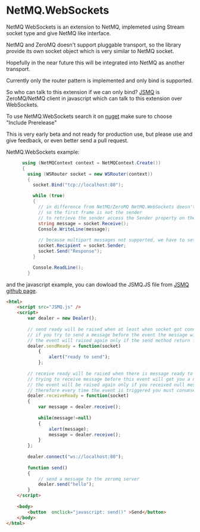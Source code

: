 NetMQ.WebSockets
====

NetMQ WebSockets is an extension to NetMQ, implemeted using Stream socket type and give NetMQ like interface.

NetMQ and ZeroMQ doesn't support pluggable transport, so the library provide its own socket object which is very similar to NetMQ socket.

Hopefully in the near future this will be integrated into NetMQ as another transport.

Currently only the router pattern is implemented and only bind is supported.

So who can talk to this extension if we can only bind? [JSMQ](https://github.com/somdoron/JSMQ) is ZeroMQ/NetMQ client in javascript which can talk to this extension over WebSockets.

To use NetMQ.WebSockets search it on [nuget](https://www.nuget.org/packages/NetMQ.WebSockets/) make sure to choose "Include Prerelease"

This is very early beta and not ready for production use, but please use and give feedback, or even better send a pull request.

NetMQ.WebSockets example:

```csharp
      using (NetMQContext context = NetMQContext.Create())
      {
        using (WSRouter socket = new WSRouter(context))
        {          
          socket.Bind("tcp://localhost:80");

          while (true)
          {
            // in difference from NetMQ/ZeroMQ NetMQ.WebSockets doesn't support multipart messages, 
            // so the first frame is not the sender
            // to retrieve the sender access the Sender property on the socket object
            string message = socket.Receive();
            Console.WriteLine(message);
            
            // because multipart messages not supported, we have to set the recipient address
            socket.Recipient = socket.Sender;
            socket.Send("Response");
          }

          Console.ReadLine();
        }

```

and the javascript example, you can dowload the JSMQ.JS file from [JSMQ github page](https://github.com/somdoron/JSMQ).

```html
<html>
	<script src="JSMQ.js" />	
	<script>
		var dealer = new Dealer();		
		
		// send ready will be raised when at least when socket got connected, 
		// if you try to send a message before the event the message will be dropped
		// the event will raised again only if the send method return false.		
		dealer.sendReady = function(socket)
			{ 				
				alert("ready to send");
			};
		
		// receive ready will be raised when there is message ready to be received, 
		// trying to receive message before this event will get you a null message
		// the event will be raised again only if you received null message, 
		// therefore every time the event is triggered you must conumse all the messages
		dealer.receiveReady = function(socket)
		{		
			var message = dealer.receive();
		
			while(message!=null)
			{				
				alert(message);
				message = dealer.receive();
			}
		};
		
		dealer.connect("ws://localhost:80");					
		
		function send()
		{
			// send a message to the zeromq server
			dealer.send("hello");
		}		
	</script>
	
	<body>
		<button  onclick="javascript: send()" >Send</button>			
	</body>
</html>
```


